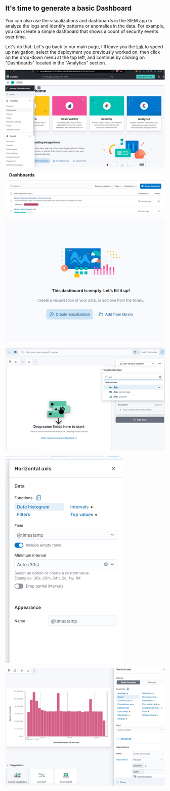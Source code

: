 ## It's time to generate a basic Dashboard

You can also use the visualizations and dashboards in the SIEM app to analyze the logs and identify patterns or anomalies in the data. For example, you can create a simple dashboard that shows a count of security events over time.

Let's do that:
Let's go back to our main page, I'll leave you the [link](https://cloud.elastic.co/home) to speed up navigation, select the deployment you previously worked on, then click on the drop-down menu at the top left, and continue by clicking on "Dashboards" located in the "Analytics" section.

![Add Integrations](./ch3im1.png)

![Add Integrations](./ch3im2.png)

![Add Integrations](./ch3im3.png)

![Add Integrations](./ch3im4.png)

![Add Integrations](./ch3im5.png)

![Add Integrations](./ch3im6.png)
